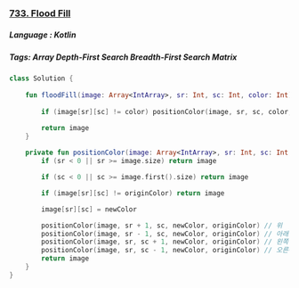 ### [733. Flood Fill](https://leetcode.com/problems/flood-fill/?envType=study-plan&id=level-1)

##### Language : Kotlin

##### Tags: Array Depth-First Search Breadth-First Search Matrix

```kotlin
class Solution {
 
    fun floodFill(image: Array<IntArray>, sr: Int, sc: Int, color: Int): Array<IntArray> {
        
        if (image[sr][sc] != color) positionColor(image, sr, sc, color, image[sr][sc])

        return image
    }
    
    private fun positionColor(image: Array<IntArray>, sr: Int, sc: Int, newColor: Int, originColor: Int): Array<IntArray> {
        if (sr < 0 || sr >= image.size) return image

        if (sc < 0 || sc >= image.first().size) return image

        if (image[sr][sc] != originColor) return image

        image[sr][sc] = newColor

        positionColor(image, sr + 1, sc, newColor, originColor) // 위
        positionColor(image, sr - 1, sc, newColor, originColor) // 아래
        positionColor(image, sr, sc + 1, newColor, originColor) // 왼쪽
        positionColor(image, sr, sc - 1, newColor, originColor) // 오른쪽
        return image
    }
}
```

